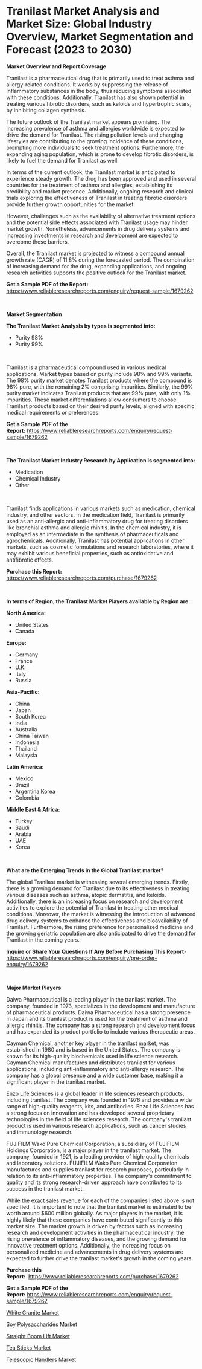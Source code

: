 <p><h1>Tranilast Market Analysis and Market Size: Global Industry Overview, Market Segmentation and Forecast (2023 to 2030)</h1></p><p><strong>Market Overview and Report Coverage</strong></p>
<p><p>Tranilast is a pharmaceutical drug that is primarily used to treat asthma and allergy-related conditions. It works by suppressing the release of inflammatory substances in the body, thus reducing symptoms associated with these conditions. Additionally, Tranilast has also shown potential in treating various fibrotic disorders, such as keloids and hypertrophic scars, by inhibiting collagen synthesis.</p><p>The future outlook of the Tranilast market appears promising. The increasing prevalence of asthma and allergies worldwide is expected to drive the demand for Tranilast. The rising pollution levels and changing lifestyles are contributing to the growing incidence of these conditions, prompting more individuals to seek treatment options. Furthermore, the expanding aging population, which is prone to develop fibrotic disorders, is likely to fuel the demand for Tranilast as well.</p><p>In terms of the current outlook, the Tranilast market is anticipated to experience steady growth. The drug has been approved and used in several countries for the treatment of asthma and allergies, establishing its credibility and market presence. Additionally, ongoing research and clinical trials exploring the effectiveness of Tranilast in treating fibrotic disorders provide further growth opportunities for the market.</p><p>However, challenges such as the availability of alternative treatment options and the potential side effects associated with Tranilast usage may hinder market growth. Nonetheless, advancements in drug delivery systems and increasing investments in research and development are expected to overcome these barriers.</p><p>Overall, the Tranilast market is projected to witness a compound annual growth rate (CAGR) of 11.8% during the forecasted period. The combination of increasing demand for the drug, expanding applications, and ongoing research activities supports the positive outlook for the Tranilast market.</p></p>
<p><strong>Get a Sample PDF of the Report:</strong> <a href="https://www.reliableresearchreports.com/enquiry/request-sample/1679262">https://www.reliableresearchreports.com/enquiry/request-sample/1679262</a></p>
<p>&nbsp;</p>
<p><strong>Market Segmentation</strong></p>
<p><strong>The Tranilast Market Analysis by types is segmented into:</strong></p>
<p><ul><li>Purity 98%</li><li>Purity 99%</li></ul></p>
<p>&nbsp;</p>
<p><p>Tranilast is a pharmaceutical compound used in various medical applications. Market types based on purity include 98% and 99% variants. The 98% purity market denotes Tranilast products where the compound is 98% pure, with the remaining 2% comprising impurities. Similarly, the 99% purity market indicates Tranilast products that are 99% pure, with only 1% impurities. These market differentiations allow consumers to choose Tranilast products based on their desired purity levels, aligned with specific medical requirements or preferences.</p></p>
<p><strong>Get a Sample PDF of the Report:</strong>&nbsp;<a href="https://www.reliableresearchreports.com/enquiry/request-sample/1679262">https://www.reliableresearchreports.com/enquiry/request-sample/1679262</a></p>
<p>&nbsp;</p>
<p><strong>The Tranilast Market Industry Research by Application is segmented into:</strong></p>
<p><ul><li>Medication</li><li>Chemical Industry</li><li>Other</li></ul></p>
<p>&nbsp;</p>
<p><p>Tranilast finds applications in various markets such as medication, chemical industry, and other sectors. In the medication field, Tranilast is primarily used as an anti-allergic and anti-inflammatory drug for treating disorders like bronchial asthma and allergic rhinitis. In the chemical industry, it is employed as an intermediate in the synthesis of pharmaceuticals and agrochemicals. Additionally, Tranilast has potential applications in other markets, such as cosmetic formulations and research laboratories, where it may exhibit various beneficial properties, such as antioxidative and antifibrotic effects.</p></p>
<p><strong>Purchase this Report:</strong>&nbsp; <a href="https://www.reliableresearchreports.com/purchase/1679262">https://www.reliableresearchreports.com/purchase/1679262</a></p>
<p>&nbsp;</p>
<p><strong>In terms of Region, the Tranilast Market Players available by Region are:</strong></p>
<p>
    <p> <strong> North America: </strong>
        <ul>
            <li>United States</li>
            <li>Canada</li>
        </ul>
        </p> 
    <p> <strong> Europe: </strong>
        <ul>
            <li>Germany</li>
            <li>France</li>
            <li>U.K.</li>
            <li>Italy</li>
            <li>Russia</li>
        </ul>
        </p> 
    <p> <strong> Asia-Pacific: </strong>
        <ul>
            <li>China</li>
            <li>Japan</li>
            <li>South Korea</li>
            <li>India</li>
            <li>Australia</li>
            <li>China Taiwan</li>
            <li>Indonesia</li>
            <li>Thailand</li>
            <li>Malaysia</li>
        </ul>
        </p> 
    <p> <strong> Latin America: </strong>
        <ul>
            <li>Mexico</li>
            <li>Brazil</li>
            <li>Argentina Korea</li>
            <li>Colombia</li>
        </ul>
        </p> 
    <p> <strong> Middle East & Africa: </strong>
        <ul>
            <li>Turkey</li>
            <li>Saudi</li>
            <li>Arabia</li>
            <li>UAE</li>
            <li>Korea</li>
        </ul>
    </p>
    </p>
<p>&nbsp;</p>
<p><strong>What are the Emerging Trends in the Global Tranilast market?</strong></p>
<p><p>The global Tranilast market is witnessing several emerging trends. Firstly, there is a growing demand for Tranilast due to its effectiveness in treating various diseases such as asthma, atopic dermatitis, and keloids. Additionally, there is an increasing focus on research and development activities to explore the potential of Tranilast in treating other medical conditions. Moreover, the market is witnessing the introduction of advanced drug delivery systems to enhance the effectiveness and bioavailability of Tranilast. Furthermore, the rising preference for personalized medicine and the growing geriatric population are also anticipated to drive the demand for Tranilast in the coming years.</p></p>
<p><strong>Inquire or Share Your Questions If Any Before Purchasing This Report</strong>- <a href="https://www.reliableresearchreports.com/enquiry/pre-order-enquiry/1679262">https://www.reliableresearchreports.com/enquiry/pre-order-enquiry/1679262</a></p>
<p>&nbsp;</p>
<p><strong>Major Market Players</strong></p>
<p><p>Daiwa Pharmaceutical is a leading player in the tranilast market. The company, founded in 1973, specializes in the development and manufacture of pharmaceutical products. Daiwa Pharmaceutical has a strong presence in Japan and its tranilast product is used for the treatment of asthma and allergic rhinitis. The company has a strong research and development focus and has expanded its product portfolio to include various therapeutic areas.</p><p>Cayman Chemical, another key player in the tranilast market, was established in 1980 and is based in the United States. The company is known for its high-quality biochemicals used in life science research. Cayman Chemical manufactures and distributes tranilast for various applications, including anti-inflammatory and anti-allergy research. The company has a global presence and a wide customer base, making it a significant player in the tranilast market.</p><p>Enzo Life Sciences is a global leader in life sciences research products, including tranilast. The company was founded in 1976 and provides a wide range of high-quality reagents, kits, and antibodies. Enzo Life Sciences has a strong focus on innovation and has developed several proprietary technologies in the field of life sciences research. The company's tranilast product is used in various research applications, such as cancer studies and immunology research.</p><p>FUJIFILM Wako Pure Chemical Corporation, a subsidiary of FUJIFILM Holdings Corporation, is a major player in the tranilast market. The company, founded in 1921, is a leading provider of high-quality chemicals and laboratory solutions. FUJIFILM Wako Pure Chemical Corporation manufactures and supplies tranilast for research purposes, particularly in relation to its anti-inflammatory properties. The company's commitment to quality and its strong research-driven approach have contributed to its success in the tranilast market.</p><p>While the exact sales revenue for each of the companies listed above is not specified, it is important to note that the tranilast market is estimated to be worth around $600 million globally. As major players in the market, it is highly likely that these companies have contributed significantly to this market size. The market growth is driven by factors such as increasing research and development activities in the pharmaceutical industry, the rising prevalence of inflammatory diseases, and the growing demand for innovative treatment options. Additionally, the increasing focus on personalized medicine and advancements in drug delivery systems are expected to further drive the tranilast market's growth in the coming years.</p></p>
<p><strong>Purchase this Report:</strong>&nbsp;&nbsp;<a href="https://www.reliableresearchreports.com/purchase/1679262">https://www.reliableresearchreports.com/purchase/1679262</a></p>
<p></p>
<p><strong>Get a Sample PDF of the Report:</strong>&nbsp;<a href="https://www.reliableresearchreports.com/enquiry/request-sample/1679262">https://www.reliableresearchreports.com/enquiry/request-sample/1679262</a></p>
<p><p><a href="https://github.com/kipkeeva/Market-Research-Report-List-1/blob/main/white-granite-market.md">White Granite Market</a></p><p><a href="https://github.com/provorikovar/Market-Research-Report-List-1/blob/main/soy-polysaccharides-market.md">Soy Polysaccharides Market</a></p><p><a href="https://medium.com/@sk99912151/straight-boom-lift-market-size-reveals-the-best-marketing-channels-in-global-industry-6de189ad7a43">Straight Boom Lift Market</a></p><p><a href="https://medium.com/@beaublock2023/tea-sticks-market-trends-forecast-and-competitive-analysis-to-2030-84a8bd03dd26">Tea Sticks Market</a></p><p><a href="https://medium.com/@ssantosh15121999/telescopic-handlers-market-analysis-its-cagr-market-segmentation-and-global-industry-overview-7e25e13318e8">Telescopic Handlers Market</a></p></p>